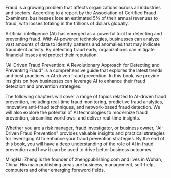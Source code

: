 
Fraud is a growing problem that affects organizations across all industries and sectors. According to a report by the Association of Certified Fraud Examiners, businesses lose an estimated 5% of their annual revenues to fraud, with losses totaling in the trillions of dollars globally.

Artificial intelligence (AI) has emerged as a powerful tool for detecting and preventing fraud. With AI-powered technologies, businesses can analyze vast amounts of data to identify patterns and anomalies that may indicate fraudulent activity. By detecting fraud early, organizations can mitigate financial losses and protect their reputation.

"AI-Driven Fraud Prevention: A Revolutionary Approach for Detecting and Preventing Fraud" is a comprehensive guide that explores the latest trends and best practices in AI-driven fraud prevention. In this book, we provide insights on how businesses can leverage AI to enhance their fraud detection and prevention strategies.

The following chapters will cover a range of topics related to AI-driven fraud prevention, including real-time fraud monitoring, predictive fraud analytics, innovative anti-fraud techniques, and network-based fraud detection. We will also explore the potential of AI technologies to modernize fraud prevention, streamline workflows, and deliver real-time insights.

Whether you are a risk manager, fraud investigator, or business owner, "AI-Driven Fraud Prevention" provides valuable insights and practical strategies for leveraging AI to enhance your fraud prevention strategies. By the end of this book, you will have a deep understanding of the role of AI in fraud prevention and how it can be used to drive better business outcomes.

MingHai Zheng is the founder of zhengpublishing.com and lives in Wuhan, China. His main publishing areas are business, management, self-help, computers and other emerging foreword fields.
